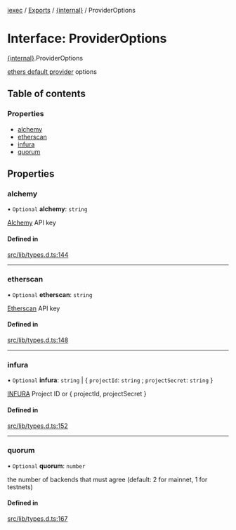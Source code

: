 [iexec](../README.md) / [Exports](../modules.md) / [{internal}](../modules/internal_.md) / ProviderOptions

# Interface: ProviderOptions

[{internal}](../modules/internal_.md).ProviderOptions

[ethers default provider](https://docs.ethers.io/v5/api/providers/#providers-getDefaultProvider) options

## Table of contents

### Properties

- [alchemy](internal_.ProviderOptions.md#alchemy)
- [etherscan](internal_.ProviderOptions.md#etherscan)
- [infura](internal_.ProviderOptions.md#infura)
- [quorum](internal_.ProviderOptions.md#quorum)

## Properties

### alchemy

• `Optional` **alchemy**: `string`

[Alchemy](https://alchemyapi.io/) API key

#### Defined in

[src/lib/types.d.ts:144](https://github.com/iExecBlockchainComputing/iexec-sdk/blob/8cfa57c/src/lib/types.d.ts#L144)

___

### etherscan

• `Optional` **etherscan**: `string`

[Etherscan](https://etherscan.io/) API key

#### Defined in

[src/lib/types.d.ts:148](https://github.com/iExecBlockchainComputing/iexec-sdk/blob/8cfa57c/src/lib/types.d.ts#L148)

___

### infura

• `Optional` **infura**: `string` \| { `projectId`: `string` ; `projectSecret`: `string`  }

[INFURA](https://infura.io/) Project ID or { projectId, projectSecret }

#### Defined in

[src/lib/types.d.ts:152](https://github.com/iExecBlockchainComputing/iexec-sdk/blob/8cfa57c/src/lib/types.d.ts#L152)

___

### quorum

• `Optional` **quorum**: `number`

the number of backends that must agree (default: 2 for mainnet, 1 for testnets)

#### Defined in

[src/lib/types.d.ts:167](https://github.com/iExecBlockchainComputing/iexec-sdk/blob/8cfa57c/src/lib/types.d.ts#L167)
